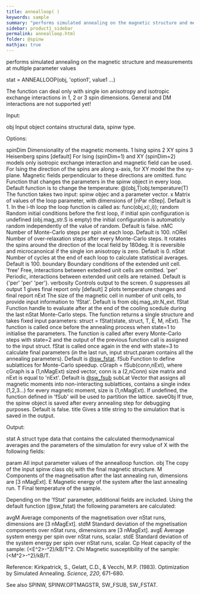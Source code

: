 ```yaml
---
title: annealloop( )
keywords: sample
summary: "performs simulated annealing on the magnetic structure and measurements"
sidebar: product1_sidebar
permalink: annealloop.html
folder: @spinw
mathjax: true
---
```

  performs simulated annealing on the magnetic structure and measurements
  at multiple parameter values
 
  stat = ANNEALLOOP(obj, 'option1', value1 ...)
 
  The function can deal only with single ion anisotropy and isotropic
  exchange interactions in 1, 2 or 3 spin dimensions. General and DM
  interactions are not supported yet!
 
  Input:
 
  obj             Input object contains structural data, spinw type.
 
  Options:
 
  spinDim   Dimensionality of the magnetic moments.
                1   Ising spins
                2   XY spins
                3   Heisenberg spins [default]
            For Ising (spinDim=1) and XY (spinDim=2) models only isotropic
            exchange interaction and magnetic field can be used. For Ising
            the direction of the spins are along x-axis, for XY model the
            the xy-plane. Magnetic fields perpendicular to these directions
            are omitted.
  func      Function that changes the parameters in the spinw object in every
            loop. Default function is to change the temperature:
                @(obj,T)obj.temperature(T)
            The function takes two input: spinw objec and a parameter vector.
  x         Matrix of values of the loop parameter, with dimensions of
            [nPar nStep]. Default is 1. In the i-th loop the loop function
            is called as:
                func(obj,x(:,i));
  random    Random initial conditions before the first loop, if initial
            spin configuration is undefined (obj.mag_str.S is empty) the
            initial configuration is automaticly random independently of
            the value of random. Default is false.
  nMC       Number of Monte-Carlo steps per spin at each loop. Default is
            100.
  nORel     Number of over-relaxation steps after every Monte-Carlo
            steps. It rotates the spins around the direction of the local
            field by 180deg. It is reversible and microcanonical if the
            single ion anisotropy is zero. Default is 0.
  nStat     Number of cycles at the end of each loop to calculate
            statistical averages. Default is 100.
  boundary  Boundary conditions of the extended unit cell.
                'free'  Free, interactions between extedned unit cells are
                        omitted.
                'per'   Periodic, interactions between extended unit cells
                        are retained.
            Default is {'per' 'per' 'per'}.
  verbosity Controls output to the screen.
                0   suppresses all output
                1   gives final report only [default]
                2   plots temperature changes and final report
  nExt      The size of the magnetic cell in number of unit cells, to
            provide input information to 'fStat'. Default is from
            obj.mag_str.N_ext.
  fStat     Function handle to evaluate after at the end of the
            cooling scedule during the last nStat Monte-Carlo steps. The
            function returns a single structure and takes fixed input
            parameters:
                struct = fStat(state, struct, T, E, M, nExt).
            The function is called once before the annealing process when
            state=1 to initialise the parameters. The function is called
            after every Monte-Carlo steps with state=2 and the output of
            the previous function call is assigned to the input struct.
            fStat is called once again in the end with state=3 to calculate
            final parameters (in the last run, input struct.param contains
            all the annealing parameters).
            Default is <a href="matlab: doc sw_fstat">@sw_fstat</a>.
  fSub      Function to define sublattices for Monte-Carlo speedup.
            cGraph = fSub(conn,nExt), where cGraph is a (1,nMagExt) sized
            vector, conn is a (2,nConn) size matrix and nExt is equal to
            'nExt'. Default is <a href="matlab: doc sw_fsub">@sw_fsub</a>
  subLat    Vector that assigns all magnetic moments into non-interacting
            sublattices, contains a single index (1,2,3...) for every
            magnetic moment, size is (1,nMagExt). If undefined, the
            function defined in 'fSub' will be used to partition the
            lattice.
  saveObj   If true, the spinw object is saved after every annealing step for
            debugging purposes. Default is false.
  title     Gives a title string to the simulation that is saved in the
            output.
 
  Output:
 
  stat      A struct type data that contains the calculated thermodynamical
            averages and the parameters of the simulation for evry value of
            X with the following fields:
 
  param     All input parameter values of the annealloop function.
  obj       The copy of the input spinw class obj with the final magnetic
            structure.
  M         Components of the magnetisation after the last annealing
            run, dimensions are [3 nMagExt].
  E         Magnetic energy of the system after the last annealing run.
  T         Final temperature of the sample.
 
  Depending on the 'fStat' parameter, additional fields are included. Using
  the default function (@sw_fstat) the following parameters are calculated:
 
  avgM      Average components of the magnetisation over nStat runs,
            dimensions are [3 nMagExt].
  stdM      Standard deviation of the mgnetisation components over
            nStat runs, dimensions are [3 nMagExt].
  avgE      Average system energy per spin over nStat runs, scalar.
  stdE      Standard deviation of the system energy per spin over
            nStat runs, scalar.
  Cp        Heat capacity of the sample: (<E^2>-<E>^2)/kB/T^2.
  Chi       Magnetic susceptibility of the sample: (<M^2>-<M>^2)/kB/T.
 
 
   Reference:
     Kirkpatrick, S., Gelatt, C.D., & Vecchi, M.P. (1983). Optimization by
     Simulated Annealing. _Science, 220_, 671-680.
 
  See also SPINW, SPINW.OPTMAGSTR, SW_FSUB, SW_FSTAT.
 
